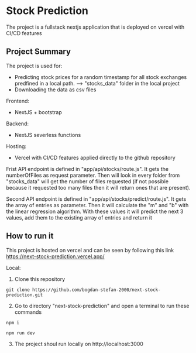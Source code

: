 # Stock Prediction

The project is a fullstack nextjs application that is deployed on vercel with CI/CD features

## Project Summary

The project is used for:
- Predicting stock prices for a random timestamp for all stock exchanges predfined in a local path. --> "stocks_data" folder in the local project
- Downloading the data as csv files

Frontend:
- NextJS + bootstrap

Backend:
- NextJS severless functions

Hosting:
- Vercel with CI/CD features applied directly to the github repository

Frist API endpoint is defined in "app/api/stocks/route.js". It gets the numberOfFiles as request parameter. Then will look in every folder from "stocks_data" will get the number of files requested (if not possible because it requested too many files then it will return ones that are present).

Second API endpoint is defined in "app/api/stocks/predict/route.js". It gets the array of entries as parameter. Then it will calculate the "m" and "b" with the linear regression algorithm. With these values it will predict the next 3 values, add them to the existing array of entries and return it

## How to run it

This project is hosted on vercel and can be seen by following this link https://next-stock-prediction.vercel.app/

Local:
1. Clone this repository
```
git clone https://github.com/bogdan-stefan-2000/next-stock-prediction.git
```
2. Go to directory "next-stock-prediction" and open a terminal to run these commands
```
npm i
```
```
npm run dev
```
3. The project shoul run locally on http://localhost:3000
